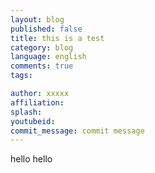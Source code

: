 ```yaml
---
layout: blog
published: false
title: this is a test
category: blog
language: english
comments: true
tags: 

author: xxxxx
affiliation: 
splash: 
youtubeid: 
commit_message: commit message
---
```

hello hello